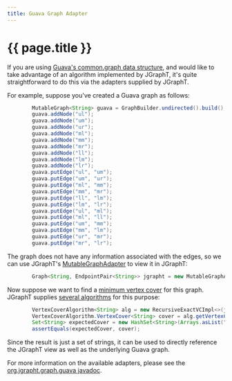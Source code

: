 ```yaml
---
title: Guava Graph Adapter
---
```


# {{ page.title }}

If you are using [Guava's common.graph data structure](https://github.com/google/guava/wiki/GraphsExplained), and would like to take advantage of an algorithm implemented by JGraphT, it's quite straightforward to do this via the adapters supplied by JGraphT.

For example, suppose you've created a Guava graph as follows:

```java
        MutableGraph<String> guava = GraphBuilder.undirected().build();
        guava.addNode("ul");
        guava.addNode("um");
        guava.addNode("ur");
        guava.addNode("ml");
        guava.addNode("mm");
        guava.addNode("mr");
        guava.addNode("ll");
        guava.addNode("lm");
        guava.addNode("lr");
        guava.putEdge("ul", "um");
        guava.putEdge("um", "ur");
        guava.putEdge("ml", "mm");
        guava.putEdge("mm", "mr");
        guava.putEdge("ll", "lm");
        guava.putEdge("lm", "lr");
        guava.putEdge("ul", "ml");
        guava.putEdge("ml", "ll");
        guava.putEdge("um", "mm");
        guava.putEdge("mm", "lm");
        guava.putEdge("ur", "mr");
        guava.putEdge("mr", "lr");
```

The graph does not have any information associated with the edges, so we can use JGraphT's [MutableGraphAdapter](https://jgrapht.org/javadoc/org/jgrapht/graph/guava/MutableGraphAdapter.html) to view it in JGraphT:

```java
        Graph<String, EndpointPair<String>> jgrapht = new MutableGraphAdapter<>(guava);
```

Now suppose we want to find a [minimum vertex cover](https://brilliant.org/wiki/vertex-cover) for this graph.  JGraphT supplies [several algorithms](https://jgrapht.org/javadoc/org/jgrapht/alg/vertexcover/package-summary.html) for this purpose:

```java
        VertexCoverAlgorithm<String> alg = new RecursiveExactVCImpl<>(jgrapht);
        VertexCoverAlgorithm.VertexCover<String> cover = alg.getVertexCover();
        Set<String> expectedCover = new HashSet<String>(Arrays.asList("um", "ml", "mr", "lm"));
        assertEquals(expectedCover, cover);
```

Since the result is just a set of strings, it can be used to directly reference the JGraphT view as well as the underlying Guava graph.

For more information on the available adapters, please see the [org.jgrapht.graph.guava javadoc](https://jgrapht.org/javadoc/org/jgrapht/graph/guava/package-summary.html).
